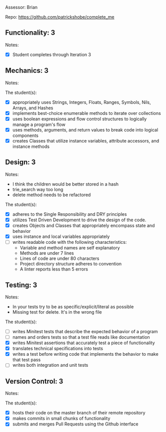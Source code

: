 Assessor: Brian 

Repo: https://github.com/patrickshobe/complete_me

## Functionality: 3

Notes:

- [x] Student completes through Iteration 3

## Mechanics: 3

Notes:

The student(s):

- [x] appropriately uses Strings, Integers, Floats, Ranges, Symbols, Nils, Arrays, and Hashes
- [x] implements best-choice enumerable methods to iterate over collections
- [x] uses boolean expressions and flow control structures to logically manage a program's flow
- [x] uses methods, arguments, and return values to break code into logical components
- [x] creates Classes that utilize instance variables, attribute accessors, and instance methods

## Design: 3

Notes:

* I think the children would be better stored in a hash
* trie_search way too long
* delete method needs to be refactored

The student(s):

- [x] adheres to the Single Responsibility and DRY principles
- [x] utilizes Test Driven Development to drive the design of the code.
- [x] creates Objects and Classes that appropriately encompass state and behavior
- [x] uses instance and local variables appropriately
- [ ] writes readable code with the following characteristics:
    * Variable and method names are self explanatory
    * Methods are under 7 lines
    * Lines of code are under 80 characters
    * Project directory structure adheres to convention
    * A linter reports less than 5 errors

## Testing: 3

Notes:

* In your tests try to be as specific/explicit/literal as possible
* Missing test for delete. It's in the wrong file

The student(s):

- [ ] writes Minitest tests that describe the expected behavior of a program
- [ ] names and orders tests so that a test file reads like documentation
- [x] writes Minitest assertions that accurately test a piece of functionality
- [x] translates technical specifications into tests
- [x] writes a test before writing code that implements the behavior to make that test pass
- [ ] writes both integration and unit tests

## Version Control: 3

Notes:

The student(s):

- [x] hosts their code on the master branch of their remote repository
- [x] makes commits in small chunks of functionality
- [x] submits and merges Pull Requests using the Github interface
